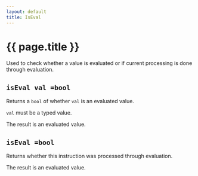 ```yaml
---
layout: default
title: IsEval
---
```

# {{ page.title }}

Used to check whether a value is evaluated or if current processing is done through evaluation.

## `isEval val =bool`

Returns a `bool` of whether `val` is an evaluated value.

`val` must be a typed value.

The result is an evaluated value.

## `isEval =bool`

Returns whether this instruction was processed through evaluation.

The result is an evaluated value.